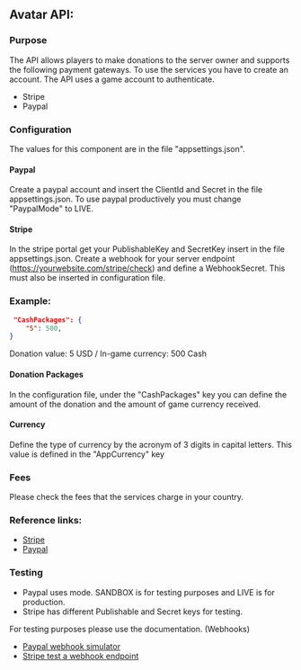 <h2>Avatar API:</h2>

<h3>Purpose</h3>

The API allows players to make donations to the server owner and supports the following payment gateways. To use the services you have to create an account. The API uses a game account to authenticate.
- Stripe
- Paypal

<h3>Configuration </h3>

The values for this component are in the file "appsettings.json".

<h4>Paypal</h4>

Create a paypal account and insert the ClientId and Secret in the file appsettings.json.
To use paypal productively you must change "PaypalMode" to LIVE.

<h4>Stripe</h4>

In the stripe portal get your PublishableKey and SecretKey insert in the file appsettings.json. Create a webhook for your server endpoint (https://yourwebsite.com/stripe/check) and define a WebhookSecret. This must also be inserted in configuration file.

<h3>Example:</h3>

```json
 "CashPackages": {
    "5": 500,
}
```

Donation value: 5 USD /
In-game currency: 500 Cash

<h4>Donation Packages</h4>

In the configuration file, under the "CashPackages" key you can define the amount of the donation and the amount of game currency received.


<h4>Currency</h4>

Define the type of currency by the acronym of 3 digits in capital letters. This value is defined in the "AppCurrency" key

<h3>Fees</h3>

Please check the fees that the services charge in your country.

<h3>Reference links:</h3>

- [Stripe](https://stripe.com/)
- [Paypal](https://www.paypal.com/)

<h3>Testing</h3>

- Paypal uses mode. SANDBOX is for testing purposes and LIVE is for production.
- Stripe has different Publishable and Secret keys for testing.


For testing purposes please use the documentation. (Webhooks)
- [Paypal webhook simulator](https://developer.paypal.com/docs/api-basics/notifications/webhooks/simulator/)
- [Stripe test a webhook endpoint](https://stripe.com/docs/webhooks/test)
